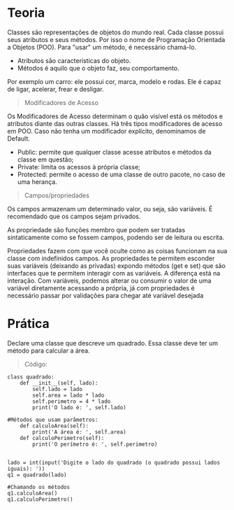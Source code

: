 # Teoria 
Classes são representações de objetos do mundo real. Cada classe possui seus atributos e seus métodos. Por isso o nome de Programação Orientada a Objetos (POO). Para "usar" um método, é necessário chamá-lo.
- Atributos são características do objeto.
- Métodos é aquilo que o objeto faz, seu comportamento.

Por exemplo um carro: ele possui cor, marca, modelo e rodas. Ele é capaz de ligar, acelerar, frear e desligar.


> Modificadores de Acesso

Os Modificadores de Acesso determinam o quão visível está os métodos e atributos diante das outras classes. Há três tipos modificadores de acesso em POO. Caso não tenha um modificador explícito, denominamos de Default.
- Public: permite que qualquer classe acesse atributos e métodos da classe em questão;
- Private: limita os acessos à própria classe;
- Protected: permite o acesso de uma classe de outro pacote, no caso de uma herança.


> Campos/propriedades

Os campos armazenam um determinado valor, ou seja, são variáveis. É 
recomendado que os campos sejam privados.


As propriedade são funções membro que podem ser tratadas sintaticamente como se fossem campos, podendo ser de leitura ou escrita.

Propriedades fazem com que você oculte como as coisas funcionam na sua classe com indefinidos campos. As propriedades te permitem esconder suas variáveis (deixando as privadas) expondo métodos (get e set) que são interfaces que te permitem interagir com as variáveis. A diferença está na interação. Com variáveis, podemos alterar ou consumir o valor de uma variável diretamente acessando a própria, já com propriedades é necessário passar por validações para chegar até variável desejada


# Prática 
Declare uma classe que descreve um quadrado. Essa classe deve ter um método para calcular a área.

> Código:

``` 
class quadrado:
    def __init__(self, lado):
        self.lado = lado
        self.area = lado * lado
        self.perimetro = 4 * lado
        print('O lado é: ', self.lado)

#Métodos que usam parâmetros:         
    def calculoArea(self):
        print('A área é: ', self.area)
    def calculoPerimetro(self):
        print('O perímetro é: ', self.perimetro)       


lado = int(input('Digite o lado do quadrado (o quadrado possui lados iguais): '))
q1 = quadrado(lado)

#Chamando os métodos
q1.calculoArea()
q1.calculoPerimetro()
```